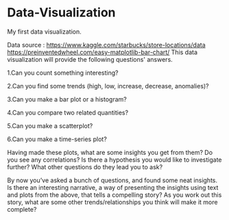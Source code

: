 # Data-Visualization
My first data visualization. 

Data source : https://www.kaggle.com/starbucks/store-locations/data
https://preinventedwheel.com/easy-matplotlib-bar-chart/
This data visualization will provide the following questions' answers. 

1.Can you count something interesting?

2.Can you find some trends (high, low, increase, decrease, anomalies)?

3.Can you make a bar plot or a histogram?

4.Can you compare two related quantities?

5.Can you make a scatterplot?

6.Can you make a time-series plot?

Having made these plots, what are some insights you get from them? Do you see any correlations? Is there a hypothesis you would like to investigate further? What other questions do they lead you to ask?

By now you’ve asked a bunch of questions, and found some neat insights. Is there an interesting narrative, a way of presenting the insights using text and plots from the above, that tells a compelling story? As you work out this story, what are some other trends/relationships you think will make it more complete?
